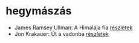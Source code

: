 # hegymászás

- James Ramsey Ullman: A Himalája fia [részletek](_details/%7Bopf.creator%7D.md#id_953)
- Jon Krakauer: Út a vadonba [részletek](_details/%7Bopf.creator%7D.md#id_797)